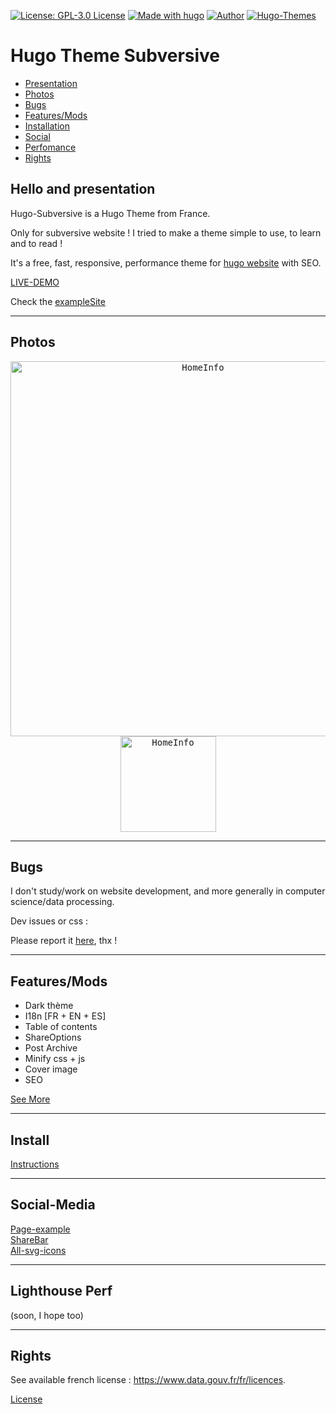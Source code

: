 [![License: GPL-3.0 License](https://img.shields.io/badge/License-GPL%203.0-yellow.svg)](https://github.com/subversive-eu/hugo-subversive/blob/main/LICENSE)
[![Made with hugo](https://img.shields.io/badge/Made%20with-hugo-%23ff69b4)](https://gohugo.io/)
[![Author](https://img.shields.io/badge/Author-@Subversive-blue)](https://subversive.eu)
[![Hugo-Themes](https://img.shields.io/badge/Hugo--Themes-%40Subversive-success)](#Soon)

# Hugo Theme Subversive 

- [Presentation](https://github.com/subversive-eu/hugo-subversive#hello-and-presentation)
- [Photos](https://github.com/subversive-eu/hugo-subversive#photos)
- [Bugs](https://github.com/subversive-eu/hugo-subversive#bugs)
- [Features/Mods](https://github.com/subversive-eu/hugo-subversive#featuresmods)
- [Installation](https://github.com/subversive-eu/hugo-subversive#install)
- [Social](https://github.com/subversive-eu/hugo-subversive#social-media)
- [Perfomance](https://github.com/subversive-eu/hugo-subversive#lighthouse-perfomance)
- [Rights](https://github.com/subversive-eu/hugo-subversive#rights)

## Hello and presentation

Hugo-Subversive is a Hugo Theme from France.

Only for subversive website !
I tried to make a theme simple to use, to learn and to read !

It's a free, fast, responsive, performance theme for [hugo website](https://gohugo.io/) with SEO.

[LIVE-DEMO](https://subversive-eu.github.io/hugo-subversive/)

Check the [exampleSite](https://github.com/subversive-eu/hugo-subversive/tree/exampleSite)

--- 

## Photos

<p align="center">
  <kbd><img width=600px src="https://subversive-eu.github.io/hugo-subversive/media/mobile-homepage-top.jpg" alt="HomeInfo" /></kbd>
  <kbd><img width=153px src="https://subversive-eu.github.io/hugo-subversive/media/home-page.png" alt="HomeInfo" /></kbd>
</p>

---

## Bugs

I don't study/work on website development, and more generally in computer science/data processing.

Dev issues or css :

Please report it [here](https://github.com/subversive-eu/hugo-subversive/issues), thx !

---

## Features/Mods

* Dark thème
* I18n [FR + EN + ES]
* Table of contents
* ShareOptions
* Post Archive
* Minify css + js
* Cover image
* SEO

[See More](https://subversive-eu.github.io/hugo-subversive/posts/fonctionnalites/)

---

## Install

[Instructions](https://subversive-eu.github.io/hugo-subversive/posts/install/)

---

## Social-Media

[Page-example](https://subversive-eu.github.io/hugo-subversive/posts/example/)  
[ShareBar](https://subversive-eu.github.io/hugo-subversive/posts/fonctionnalites/#share-buttons-)  
[All-svg-icons](https://subversive-eu.github.io/hugo-subversive/posts/utilisation/)

---

## Lighthouse Perf

(soon, I hope too)

---

## Rights

See available french license :
<https://www.data.gouv.fr/fr/licences>.

[License](https://github.com/subversive-eu/hugo-subversive/blob/main/LICENSE)
